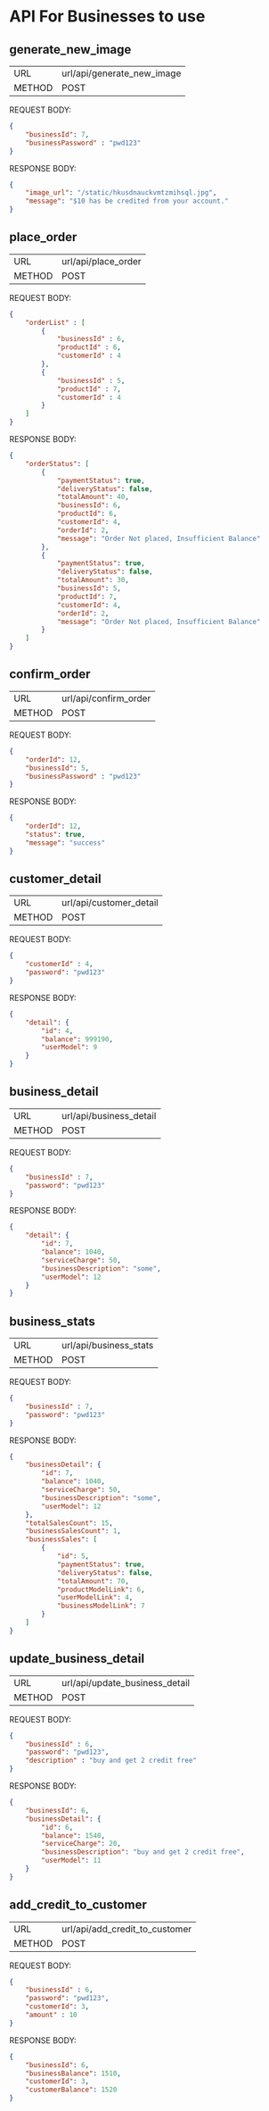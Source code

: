 # API For Businesses to use

## generate_new_image
<table>
    <tr>
        <td>URL</td>
        <td>url/api/generate_new_image</td>
    </tr>
    <tr>
        <td>METHOD</td>
        <td>POST</td>
    </tr>
</table>

REQUEST BODY:
```json
{
    "businessId": 7,
    "businessPassword" : "pwd123"
}
```
RESPONSE BODY:
```json
{
    "image_url": "/static/hkusdnauckvmtzmihsql.jpg",
    "message": "$10 has be credited from your account."
}
```

## place_order
<table>
    <tr>
        <td>URL</td>
        <td>url/api/place_order</td>
    </tr>
    <tr>
        <td>METHOD</td>
        <td>POST</td>
    </tr>
</table> 

REQUEST BODY:
```json
{
    "orderList" : [
        {
            "businessId" : 6,
            "productId" : 6,
            "customerId" : 4
        },
        {
            "businessId" : 5,
            "productId" : 7,
            "customerId" : 4
        }
    ]
}
```
RESPONSE BODY:
```json
{
    "orderStatus": [
        {
            "paymentStatus": true,
            "deliveryStatus": false,
            "totalAmount": 40,
            "businessId": 6,
            "productId": 6,
            "customerId": 4,
            "orderId": 2,
            "message": "Order Not placed, Insufficient Balance"
        },
        {
            "paymentStatus": true,
            "deliveryStatus": false,
            "totalAmount": 30,
            "businessId": 5,
            "productId": 7,
            "customerId": 4,
            "orderId": 2,
            "message": "Order Not placed, Insufficient Balance"
        }
    ]
}
```

## confirm_order
<table>
    <tr>
        <td>URL</td>
        <td>url/api/confirm_order</td>
    </tr>
    <tr>
        <td>METHOD</td>
        <td>POST</td>
    </tr>
</table> 

REQUEST BODY:
```json
{
    "orderId": 12,
    "businessId": 5,
    "businessPassword" : "pwd123"
}
```
RESPONSE BODY:
```json
{
    "orderId": 12,
    "status": true,
    "message": "success"
}
```

## customer_detail
<table>
    <tr>
        <td>URL</td>
        <td>url/api/customer_detail</td>
    </tr>
    <tr>
        <td>METHOD</td>
        <td>POST</td>
    </tr>
</table>

REQUEST BODY:
```json
{
    "customerId" : 4,
    "password": "pwd123"
}
```
RESPONSE BODY:
```json
{
    "detail": {
        "id": 4,
        "balance": 999190,
        "userModel": 9
    }
}
```

## business_detail
<table>
    <tr>
        <td>URL</td>
        <td> url/api/business_detail</td>
    </tr>
    <tr>
        <td>METHOD</td>
        <td>POST</td>
    </tr>
</table>

REQUEST BODY:
```json
{
    "businessId" : 7,
    "password": "pwd123"
}
```
RESPONSE BODY:
```json
{
    "detail": {
        "id": 7,
        "balance": 1040,
        "serviceCharge": 50,
        "businessDescription": "some",
        "userModel": 12
    }
}
```

## business_stats
<table>
    <tr>
        <td>URL</td>
        <td>url/api/business_stats</td>
    </tr>
    <tr>
        <td>METHOD</td>
        <td>POST</td>
    </tr>
</table>

REQUEST BODY:
```json
{
    "businessId" : 7,
    "password": "pwd123"
}
```
RESPONSE BODY:
```json
{
    "businessDetail": {
        "id": 7,
        "balance": 1040,
        "serviceCharge": 50,
        "businessDescription": "some",
        "userModel": 12
    },
    "totalSalesCount": 15,
    "businessSalesCount": 1,
    "businessSales": [
        {
            "id": 5,
            "paymentStatus": true,
            "deliveryStatus": false,
            "totalAmount": 70,
            "productModelLink": 6,
            "userModelLink": 4,
            "businessModelLink": 7
        }
    ]
}
```

## update_business_detail
<table>
    <tr>
        <td>URL</td>
        <td>url/api/update_business_detail</td>
    </tr>
    <tr>
        <td>METHOD</td>
        <td>POST</td>
    </tr>
</table>

REQUEST BODY:
```json
{
    "businessId" : 6,
    "password": "pwd123",
    "description" : "buy and get 2 credit free"
}
```
RESPONSE BODY:
```json
{
    "businessId": 6,
    "businessDetail": {
        "id": 6,
        "balance": 1540,
        "serviceCharge": 20,
        "businessDescription": "buy and get 2 credit free",
        "userModel": 11
    }
}
```

## add_credit_to_customer
<table>
    <tr>
        <td>URL</td>
        <td>url/api/add_credit_to_customer</td>
    </tr>
    <tr>
        <td>METHOD</td>
        <td>POST</td>
    </tr>
</table>

REQUEST BODY:
```json
{
    "businessId" : 6,
    "password": "pwd123",
    "customerId": 3,
    "amount" : 10
}
```
RESPONSE BODY:
```json
{
    "businessId": 6,
    "businessBalance": 1510,
    "customerId": 3,
    "customerBalance": 1520
}
```
